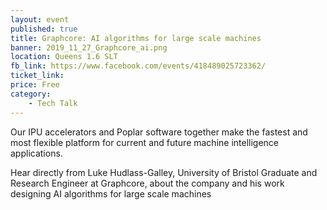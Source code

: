 ```yaml
---
layout: event
published: true
title: Graphcore: AI algorithms for large scale machines
banner: 2019_11_27_Graphcore_ai.png
location: Queens 1.6 SLT
fb_link: https://www.facebook.com/events/418489025723362/
ticket_link:
price: Free
category:
    - Tech Talk
---
```


Our IPU accelerators and Poplar software together make the fastest and most flexible platform for current and future machine intelligence applications.

Hear directly from Luke Hudlass-Galley, University of Bristol Graduate and Research Engineer at Graphcore, about the company and his work designing AI algorithms for large scale machines
